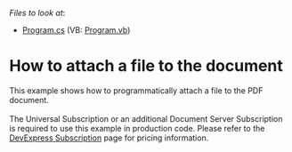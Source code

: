 <!-- default file list -->
*Files to look at*:

* [Program.cs](./CS/AttachFile/Program.cs) (VB: [Program.vb](./VB/AttachFile/Program.vb))
<!-- default file list end -->
# How to attach a file to the document


This example shows how to programmatically attach a file to the PDF document.<br><br>The Universal Subscription or an additional Document Server Subscription is required to use this example in production code. Please refer to the <a href="https://www.devexpress.com/Subscriptions/">DevExpress Subscription</a> page for pricing information. <br><br>

<br/>


